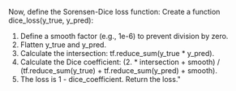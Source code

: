 Now, define the Sorensen-Dice loss function:
Create a function dice_loss(y_true, y_pred):

1. Define a smooth factor (e.g., 1e-6) to prevent division by zero.
2. Flatten y_true and y_pred.
3. Calculate the intersection: tf.reduce_sum(y_true \* y_pred).
4. Calculate the Dice coefficient: (2. \* intersection + smooth) / (tf.reduce_sum(y_true) + tf.reduce_sum(y_pred) + smooth).
5. The loss is 1 - dice_coefficient. Return the loss."
